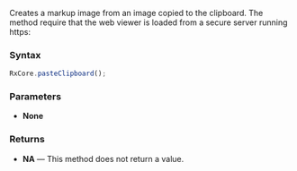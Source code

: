 Creates a markup image from an image copied to the clipboard.
The method require that the web viewer is loaded from a secure server running https:

### Syntax

```typescript
RxCore.pasteClipboard();
```

### Parameters

- **None**

### Returns

- **NA** — This method does not return a value.

